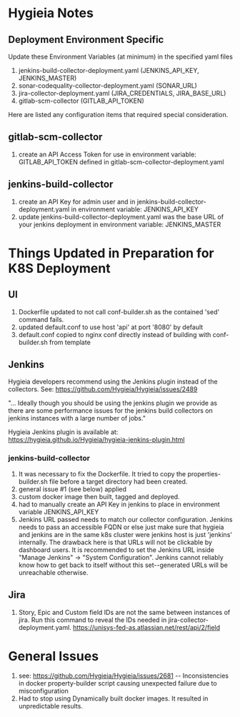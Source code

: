 # Hygieia Notes

## Deployment Environment Specific

Update these Environment Variables (at minimum) in the specified yaml files

1. jenkins-build-collector-deployment.yaml (JENKINS_API_KEY, JENKINS_MASTER)
2. sonar-codequality-collector-deployment.yaml (SONAR_URL)
3. jira-collector-deployment.yaml (JIRA_CREDENTIALS, JIRA_BASE_URL)
4. gitlab-scm-collector (GITLAB_API_TOKEN)

Here are listed any configuration items that required special consideration.

## gitlab-scm-collector

1. create an API Access Token for use in environment variable: GITLAB_API_TOKEN defined in gitlab-scm-collector-deployment.yaml

## jenkins-build-collector

1. create an API Key for admin user and in jenkins-build-collector-deployment.yaml in environment variable: JENKINS_API_KEY
2. update jenkins-build-collector-deployment.yaml was the base URL of your jenkins deployment in environment variable: JENKINS_MASTER

# Things Updated in Preparation for K8S Deployment

## UI

1. Dockerfile updated to not call conf-builder.sh as the contained 'sed' command fails.
2. updated default.conf to use host 'api' at port '8080' by default
3. default.conf copied to nginx conf directly instead of building with conf-builder.sh from template

## Jenkins

Hygieia developers recommend using the Jenkins plugin instead of the collectors. See: https://github.com/Hygieia/Hygieia/issues/2489

"... Ideally though you should be using the jenkins plugin we provide as there are some performance issues for the jenkins build collectors on jenkins instances with a large number of jobs."

Hygieia Jenkins plugin is available at: https://hygieia.github.io/Hygieia/hygieia-jenkins-plugin.html

### jenkins-build-collector

1. It was necessary to fix the Dockerfile. It tried to copy the properties-builder.sh file before a target directory had been created.
2. general issue #1 (see below) applied
3. custom docker image then built, tagged and deployed.
4. had to manually create an API Key in jenkins to place in environment variable JENKINS_API_KEY
5. Jenkins URL passed needs to match our collector configuration. Jenkins needs to pass an accessible FQDN or else just make sure that hygieia and jenkins are in the same k8s cluster were jenkins host is just 'jenkins' internally. The drawback here is that URLs will not be clickable by dashboard users. It is recommended to set the Jenkins URL inside "Manage Jenkins" -> "System Configuration". Jenkins cannot reliably know how to get back to itself without this set--generated URLs will be unreachable otherwise.

## Jira

1. Story, Epic and Custom field IDs are not the same between instances of jira. Run this command to reveal the IDs needed in jira-collector-deployment.yaml. https://unisys-fed-as.atlassian.net/rest/api/2/field

# General Issues

1. see: https://github.com/Hygieia/Hygieia/issues/2681 -- Inconsistencies in docker property-builder script causing unexpected failure due to misconfiguration
2. Had to stop using Dynamically built docker images. It resulted in unpredictable results.
